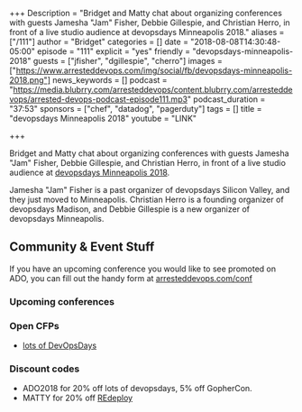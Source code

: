 +++
Description = "Bridget and Matty chat about organizing conferences with guests Jamesha \"Jam\" Fisher, Debbie Gillespie, and Christian Herro, in front of a live studio audience at devopsdays Minneapolis 2018."
aliases = ["/111"]
author = "Bridget"
categories = []
date = "2018-08-08T14:30:48-05:00"
episode = "111"
explicit = "yes"
friendly = "devopsdays-minneapolis-2018"
guests = ["jfisher", "dgillespie", "cherro"]
images = ["https://www.arresteddevops.com/img/social/fb/devopsdays-minneapolis-2018.png"]
news_keywords = []
podcast = "https://media.blubrry.com/arresteddevops/content.blubrry.com/arresteddevops/arrested-devops-podcast-episode111.mp3"
podcast_duration = "37:53"
sponsors = ["chef", "datadog", "pagerduty"]
tags = []
title = "devopsdays Minneapolis 2018"
youtube = "LINK"

+++

Bridget and Matty chat about organizing conferences with guests Jamesha "Jam" Fisher, Debbie Gillespie, and Christian Herro, in front of a live studio audience at [devopsdays Minneapolis 2018](http://www.devopsdays.org/events/2018-minneapolis/welcome/).

Jamesha "Jam" Fisher is a past organizer of devopsdays Silicon Valley, and they just moved to Minneapolis. Christian Herro is a founding organizer of devopsdays Madison, and Debbie Gillespie is a new organizer of devopsdays Minneapolis.


## Community & Event Stuff

If you have an upcoming conference you would like to see promoted on ADO, you can fill out the handy form at [arresteddevops.com/conf](https://arresteddevops.com/conf)

### Upcoming conferences

### Open CFPs

- [lots of DevOpsDays](https://devopsdays.org/speaking)

### Discount codes
- ADO2018 for 20% off lots of devopsdays, 5% off GopherCon.
- MATTY for 20% off [REdeploy](https://re-deploy.io)

